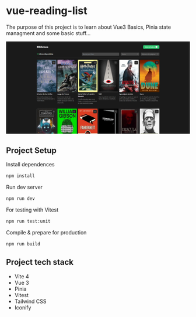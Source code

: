 # vue-reading-list

The purpose of this project is to learn about Vue3 Basics, Pinia state managment and some basic stuff...  

![My Image](screenshots/Preview.png)

## Project Setup

Install dependences  
```sh
npm install
```

Run dev server  
```sh
npm run dev
```

For testing with Vitest
```sh
npm run test:unit
```

Compile & prepare for production
```sh
npm run build
```

## Project tech stack

* Vite 4
* Vue 3
* Pinia
* Vitest
* Tailwind CSS
* Iconify
